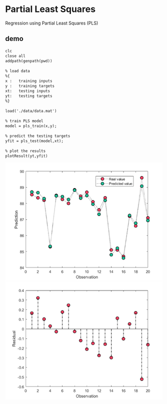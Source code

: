 # Partial Least Squares
 Regression using Partial Least Squares (PLS)



## demo

```
clc
close all
addpath(genpath(pwd))

% load data
%{
x :   training inputs
y :   training targets
xt:   testing inputs
yt:   testing targets
%}

load('./data/data.mat')

% train PLS model
model = pls_train(x,y);

% predict the testing targets 
yfit = pls_test(model,xt);

% plot the results
plotResult(yt,yfit)
```

![](img/fig1.png)![](img/fig2.png)  
